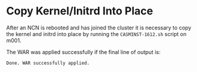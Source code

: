 # Copy Kernel/Initrd Into Place

After an NCN is rebooted and has joined the cluster it is necessary to copy the kernel and initrd into place 
by running the `CASMINST-1612.sh` script on m001.

The WAR was applied successfully if the final line of output is:
```
Done. WAR successfully applied.
```